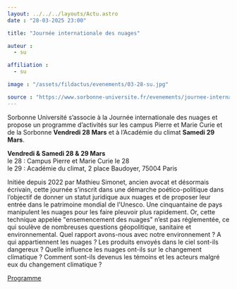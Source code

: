 ```yaml
---
layout: ../../../layouts/Actu.astro
date : "28-03-2025 23:00"

title: "Journée internationale des nuages"

auteur :
  - su

affiliation :
  - su

image : "/assets/fildactus/evenements/03-28-su.jpg"

source : "https://www.sorbonne-universite.fr/evenements/journee-internationale-des-nuages"
---
```


Sorbonne Université s’associe à la Journée internationale des nuages et propose un programme d’activités sur les campus Pierre et Marie Curie et de la Sorbonne __Vendredi 28 Mars__ et à l’Académie du climat __Samedi 29 Mars__.

__Vendredi & Samedi 28 & 29 Mars__  
le 28 : Campus Pierre et Marie Curie le 28  
le 29 : Académie du climat, 2 place Baudoyer, 75004 Paris  

Initiée depuis 2022 par Mathieu Simonet, ancien avocat et désormais écrivain, cette journée s’inscrit dans une démarche poético-politique dans l’objectif de donner un statut juridique aux nuages et de proposer leur entrée dans le patrimoine mondial de l'Unesco. Une cinquantaine de pays manipulent les nuages pour les faire pleuvoir plus rapidement. Or, cette technique appelée "ensemencement des nuages" n’est pas réglementée, ce qui soulève de nombreuses questions géopolitique, sanitaire et environnemental. Quel rapport avons-nous avec notre environnement ? A qui appartiennent les nuages ? Les produits envoyés dans le ciel sont-ils dangereux ? Quelle influence les nuages ont-ils sur le changement climatique ? Comment sont-ils devenus les témoins et les acteurs malgré eux du changement climatique ?

[Programme](https://www.sorbonne-universite.fr/evenements/journee-internationale-des-nuages)